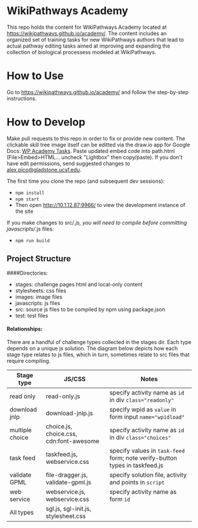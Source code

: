 WikiPathways Academy
=========

This repo holds the content for WikiPathways Academy located at https://wikipathways.github.io/academy/.  The content includes an organized set of training tasks for new WikiPathways authors that lead to actual pathway editing tasks aimed at improving and expanding the collection of biological processess modeled at WikiPathways.

How to Use
====
Go to https://wikipathways.github.io/academy/ and follow the step-by-step instructions.


How to Develop
====
Make pull requests to this repo in order to fix or provide new content. The clickable skill tree image itself can be editted via the draw.io app for Google Docs: [WP Academy Tasks](https://drive.google.com/a/gladstone.ucsf.edu/file/d/0BxIWXP93jPy9QzhNakhobk81X1U/view?usp=sharing). Paste updated embed code into path.html (File>Embed>HTML... uncheck "Lightbox" then copy/paste). If you don't have edit permissions, send suggested changes to alex.pico@gladstone.ucsf.edu. 

The first time you clone the repo (and subsequent dev sessions):
* `npm install`
* `npm start`
* Then open http://10.1.12.87:9966/ to view the development instance of the site

If you make changes to src/*.js, you will need to compile before committing javascripts/*.js files:
* `npm run build`

Project Structure
----
####Directories:
* stages: challenge pages html and local-only content
* stylesheets: css files 
* images: image files 
* javascripts: js files 
* src: source js files to be compiled by npm using package.json
* test: test files

#### Relationships:
There are a handful of challenge types collected in the stages dir. Each type depends on a unique js solution. The diagram below depicts how each stage type relates to js files, which in turn, sometimes relate to src files that require compiling.

Stage type      | JS/CSS                              | Notes
----------------|-------------------------------------|---------------------------------------------------
read only       | read-only.js                        | specify activity name as ```id``` in div ```class="readonly"```
download jnlp   | download-jnlp.js                    | specify wpid as ```value``` in form input ```name="wpidload"```
multiple choice | choice.js, choice.css, cdn:font-awesome | specify activity name as ```id``` in div ```class="choices"```
task feed | taskfeed.js, webservice.css | specify values in ```task-feed``` form; note verify-button types in taskfeed.js    
validate GPML   | file-dragger.js, validate-gpml.js   | specify solution file, activity and points in ```script```
web service     | webservice.js, webservice.css       | specify activity name as form ```id```
All types       | sgl.js, sgl-init.js, stylesheet.css |  
